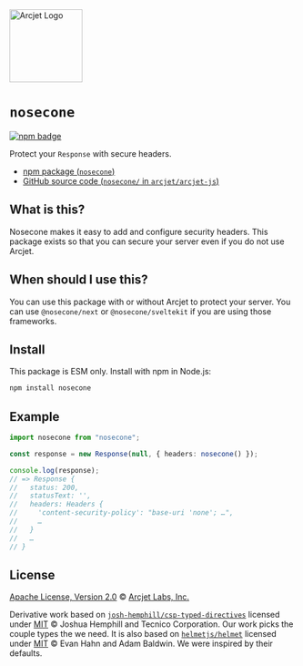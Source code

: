 <a href="https://arcjet.com" target="_arcjet-home">
  <picture>
    <source media="(prefers-color-scheme: dark)" srcset="https://arcjet.com/logo/arcjet-dark-lockup-voyage-horizontal.svg">
    <img src="https://arcjet.com/logo/arcjet-light-lockup-voyage-horizontal.svg" alt="Arcjet Logo" height="128" width="auto">
  </picture>
</a>

# `nosecone`

<p>
  <a href="https://www.npmjs.com/package/nosecone">
    <picture>
      <source media="(prefers-color-scheme: dark)" srcset="https://img.shields.io/npm/v/nosecone?style=flat-square&label=%E2%9C%A6Aj&labelColor=000000&color=5C5866">
      <img alt="npm badge" src="https://img.shields.io/npm/v/nosecone?style=flat-square&label=%E2%9C%A6Aj&labelColor=ECE6F0&color=ECE6F0">
    </picture>
  </a>
</p>

Protect your `Response` with secure headers.

- [npm package (`nosecone`)](https://www.npmjs.com/package/nosecone)
- [GitHub source code (`nosecone/` in `arcjet/arcjet-js`)](https://github.com/arcjet/arcjet-js/tree/main/nosecone)

## What is this?

Nosecone makes it easy to add and configure security headers.
This package exists so that you can secure your server even if you do not use
Arcjet.

## When should I use this?

You can use this package with or without Arcjet to protect your server.
You can use `@nosecone/next` or `@nosecone/sveltekit` if you are using those
frameworks.

<!-- TODO(@wooorm-arcjet): discuss when someone should use Helmet instead. -->

## Install

This package is ESM only.
Install with npm in Node.js:

```sh
npm install nosecone
```

## Example

```ts
import nosecone from "nosecone";

const response = new Response(null, { headers: nosecone() });

console.log(response);
// => Response {
//   status: 200,
//   statusText: '',
//   headers: Headers {
//     'content-security-policy': "base-uri 'none'; …",
//     …
//   }
//   …
// }
```

## License

[Apache License, Version 2.0][apache-license] © [Arcjet Labs, Inc.][arcjet]

Derivative work based on
[`josh-hemphill/csp-typed-directives`][github-csp-typed-directives]
licensed under
[MIT][github-csp-typed-directives-license] © Joshua Hemphill and
Tecnico Corporation.
Our work picks the couple types the we need.
It is also based on
[`helmetjs/helmet`][github-helmet] licensed under
[MIT][github-helmet-license] © Evan Hahn and Adam Baldwin.
We were inspired by their defaults.

[apache-license]: http://www.apache.org/licenses/LICENSE-2.0
[arcjet]: https://arcjet.com
[github-csp-typed-directives-license]: https://github.com/josh-hemphill/csp-typed-directives/blob/6e2cbc6d3cc18bbdc9b13d42c4556e786e28b243/LICENSE
[github-csp-typed-directives]: https://github.com/josh-hemphill/csp-typed-directives/tree/6e2cbc6d3cc18bbdc9b13d42c4556e786e28b243
[github-helmet-license]: https://github.com/helmetjs/helmet/blob/9a8e6d5322aad6090394b0bb2e81448c5f5b3e74/LICENSE
[github-helmet]: https://github.com/helmetjs/helmet/tree/9a8e6d5322aad6090394b0bb2e81448c5f5b3e74
